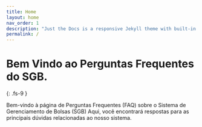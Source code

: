 ```yaml
---
title: Home
layout: home
nav_order: 1
description: "Just the Docs is a responsive Jekyll theme with built-in search that is easily customizable and hosted on GitHub Pages."
permalink: /
---
```


# Bem Vindo ao Perguntas Frequentes do SGB.
{: .fs-9 }


Bem-vindo à página de Perguntas Frequentes (FAQ) sobre o Sistema de Gerenciamento de Bolsas (SGB) Aqui, você encontrará respostas para as principais dúvidas relacionadas ao nosso sistema.

